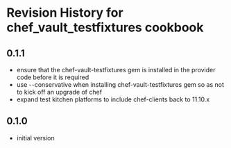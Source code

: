 # Revision History for chef_vault_testfixtures cookbook 

## 0.1.1

* ensure that the chef-vault-testfixtures gem is installed in the provider code before it is required
* use --conservative when installing chef-vault-testfixtures gem so as not to kick off an upgrade of chef
* expand test kitchen platforms to include chef-clients back to 11.10.x

## 0.1.0

* initial version
